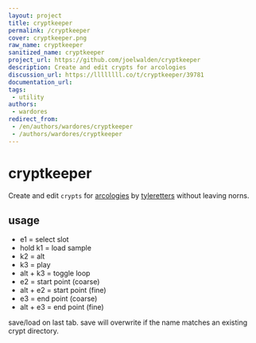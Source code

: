 ```yaml
---
layout: project
title: cryptkeeper
permalink: /cryptkeeper
cover: cryptkeeper.png
raw_name: cryptkeeper
sanitized_name: cryptkeeper
project_url: https://github.com/joelwalden/cryptkeeper
description: Create and edit crypts for arcologies
discussion_url: https://llllllll.co/t/cryptkeeper/39781
documentation_url: 
tags:
 - utility
authors:
 - wardores
redirect_from:
 - /en/authors/wardores/cryptkeeper
 - /authors/wardores/cryptkeeper
---
```

# cryptkeeper

Create and edit `crypts` for [arcologies](https://llllllll.co/t/arcologies-share-with-norns-online/35752) by [tyleretters](https://github.com/northern-information) without leaving norns.

## usage

- e1 = select slot
- hold k1 = load sample
- k2 = alt
- k3 = play
- alt + k3 = toggle loop
- e2 = start point (coarse)
- alt + e2 = start point (fine)
- e3 = end point (coarse)
- alt + e3 = end point (fine)

save/load on last tab. save will overwrite if the name matches an existing crypt directory.


